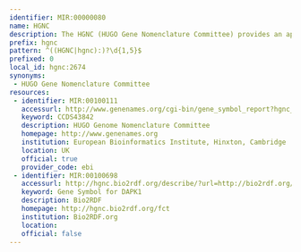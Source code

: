```yaml
---
identifier: MIR:00000080
name: HGNC
description: The HGNC (HUGO Gene Nomenclature Committee) provides an approved gene name and symbol (short-form abbreviation) for each known human gene.  All approved symbols are stored in the HGNC database, and each symbol is unique. HGNC identifiers refer to records in the HGNC symbol database.
prefix: hgnc
pattern: ^((HGNC|hgnc):)?\d{1,5}$
prefixed: 0
local_id: hgnc:2674
synonyms:
 - HUGO Gene Nomenclature Committee
resources:
 - identifier: MIR:00100111
   accessurl: http://www.genenames.org/cgi-bin/gene_symbol_report?hgnc_id=${lid}
   keyword: CCDS43842
   description: HUGO Genome Nomenclature Committee
   homepage: http://www.genenames.org
   institution: European Bioinformatics Institute, Hinxton, Cambridge
   location: UK
   official: true
   provider_code: ebi
 - identifier: MIR:00100698
   accessurl: http://hgnc.bio2rdf.org/describe/?url=http://bio2rdf.org/${lid}
   keyword: Gene Symbol for DAPK1
   description: Bio2RDF
   homepage: http://hgnc.bio2rdf.org/fct
   institution: Bio2RDF.org
   location: 
   official: false
---
```

